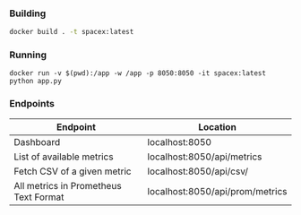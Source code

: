 ### Building
```sh
docker build . -t spacex:latest
```

### Running
```
docker run -v $(pwd):/app -w /app -p 8050:8050 -it spacex:latest python app.py
```

### Endpoints
| Endpoint | Location |
| -------- | -------- |
| Dashboard | localhost:8050 |
| List of available metrics | localhost:8050/api/metrics |
| Fetch CSV of a given metric | localhost:8050/api/csv/<metric> |
| All metrics in Prometheus Text Format | localhost:8050/api/prom/metrics |
